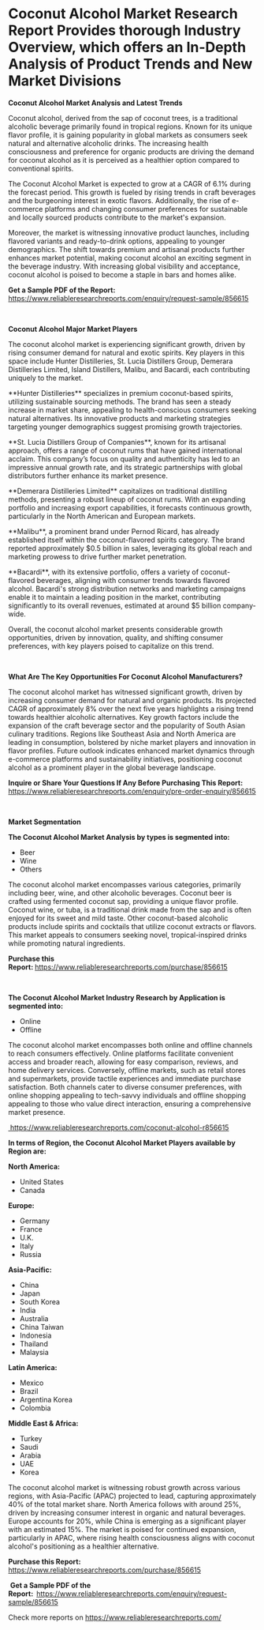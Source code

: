 <p><h1>Coconut Alcohol Market Research Report Provides thorough Industry Overview, which offers an In-Depth Analysis of Product Trends and New Market Divisions</h1></p><p><strong>Coconut Alcohol Market Analysis and Latest Trends</strong></p>
<p><p>Coconut alcohol, derived from the sap of coconut trees, is a traditional alcoholic beverage primarily found in tropical regions. Known for its unique flavor profile, it is gaining popularity in global markets as consumers seek natural and alternative alcoholic drinks. The increasing health consciousness and preference for organic products are driving the demand for coconut alcohol as it is perceived as a healthier option compared to conventional spirits.</p><p>The Coconut Alcohol Market is expected to grow at a CAGR of 6.1% during the forecast period. This growth is fueled by rising trends in craft beverages and the burgeoning interest in exotic flavors. Additionally, the rise of e-commerce platforms and changing consumer preferences for sustainable and locally sourced products contribute to the market's expansion. </p><p>Moreover, the market is witnessing innovative product launches, including flavored variants and ready-to-drink options, appealing to younger demographics. The shift towards premium and artisanal products further enhances market potential, making coconut alcohol an exciting segment in the beverage industry. With increasing global visibility and acceptance, coconut alcohol is poised to become a staple in bars and homes alike.</p></p>
<p><strong>Get a Sample PDF of the Report:&nbsp;</strong> <a href="https://www.reliableresearchreports.com/enquiry/request-sample/856615?utm_campaign=2109&utm_medium=2&utm_source=Github&utm_content=ia&utm_term=06022025&utm_id=coconut-alcohol">https://www.reliableresearchreports.com/enquiry/request-sample/856615</a></p>
<p>&nbsp;</p>
<p><strong>Coconut Alcohol Major Market Players</strong></p>
<p><p>The coconut alcohol market is experiencing significant growth, driven by rising consumer demand for natural and exotic spirits. Key players in this space include Hunter Distilleries, St. Lucia Distillers Group, Demerara Distilleries Limited, Island Distillers, Malibu, and Bacardi, each contributing uniquely to the market.</p><p>**Hunter Distilleries** specializes in premium coconut-based spirits, utilizing sustainable sourcing methods. The brand has seen a steady increase in market share, appealing to health-conscious consumers seeking natural alternatives. Its innovative products and marketing strategies targeting younger demographics suggest promising growth trajectories.</p><p>**St. Lucia Distillers Group of Companies**, known for its artisanal approach, offers a range of coconut rums that have gained international acclaim. This company’s focus on quality and authenticity has led to an impressive annual growth rate, and its strategic partnerships with global distributors further enhance its market presence.</p><p>**Demerara Distilleries Limited** capitalizes on traditional distilling methods, presenting a robust lineup of coconut rums. With an expanding portfolio and increasing export capabilities, it forecasts continuous growth, particularly in the North American and European markets.</p><p>**Malibu**, a prominent brand under Pernod Ricard, has already established itself within the coconut-flavored spirits category. The brand reported approximately $0.5 billion in sales, leveraging its global reach and marketing prowess to drive further market penetration.</p><p>**Bacardi**, with its extensive portfolio, offers a variety of coconut-flavored beverages, aligning with consumer trends towards flavored alcohol. Bacardi's strong distribution networks and marketing campaigns enable it to maintain a leading position in the market, contributing significantly to its overall revenues, estimated at around $5 billion company-wide.</p><p>Overall, the coconut alcohol market presents considerable growth opportunities, driven by innovation, quality, and shifting consumer preferences, with key players poised to capitalize on this trend.</p></p>
<p>&nbsp;</p>
<p><strong>What Are The Key Opportunities For Coconut Alcohol Manufacturers?</strong></p>
<p><p>The coconut alcohol market has witnessed significant growth, driven by increasing consumer demand for natural and organic products. Its projected CAGR of approximately 8% over the next five years highlights a rising trend towards healthier alcoholic alternatives. Key growth factors include the expansion of the craft beverage sector and the popularity of South Asian culinary traditions. Regions like Southeast Asia and North America are leading in consumption, bolstered by niche market players and innovation in flavor profiles. Future outlook indicates enhanced market dynamics through e-commerce platforms and sustainability initiatives, positioning coconut alcohol as a prominent player in the global beverage landscape.</p></p>
<p><strong>Inquire or Share Your Questions If Any Before Purchasing This Report:</strong> <a href="https://www.reliableresearchreports.com/enquiry/pre-order-enquiry/856615?utm_campaign=2109&utm_medium=2&utm_source=Github&utm_content=ia&utm_term=06022025&utm_id=coconut-alcohol">https://www.reliableresearchreports.com/enquiry/pre-order-enquiry/856615</a></p>
<p>&nbsp;</p>
<p><strong>Market Segmentation</strong></p>
<p><strong>The Coconut Alcohol Market Analysis by types is segmented into:</strong></p>
<p><ul><li>Beer</li><li>Wine</li><li>Others</li></ul></p>
<p><p>The coconut alcohol market encompasses various categories, primarily including beer, wine, and other alcoholic beverages. Coconut beer is crafted using fermented coconut sap, providing a unique flavor profile. Coconut wine, or tuba, is a traditional drink made from the sap and is often enjoyed for its sweet and mild taste. Other coconut-based alcoholic products include spirits and cocktails that utilize coconut extracts or flavors. This market appeals to consumers seeking novel, tropical-inspired drinks while promoting natural ingredients.</p></p>
<p><strong>Purchase this Report:&nbsp;</strong><a href="https://www.reliableresearchreports.com/purchase/856615?utm_campaign=2109&utm_medium=2&utm_source=Github&utm_content=ia&utm_term=06022025&utm_id=coconut-alcohol">https://www.reliableresearchreports.com/purchase/856615</a></p>
<p>&nbsp;</p>
<p><strong>The Coconut Alcohol Market Industry Research by Application is segmented into:</strong></p>
<p><ul><li>Online</li><li>Offline</li></ul></p>
<p><p>The coconut alcohol market encompasses both online and offline channels to reach consumers effectively. Online platforms facilitate convenient access and broader reach, allowing for easy comparison, reviews, and home delivery services. Conversely, offline markets, such as retail stores and supermarkets, provide tactile experiences and immediate purchase satisfaction. Both channels cater to diverse consumer preferences, with online shopping appealing to tech-savvy individuals and offline shopping appealing to those who value direct interaction, ensuring a comprehensive market presence.</p></p>
<p><a href="https://www.reliableresearchreports.com/coconut-alcohol-r856615?utm_campaign=2109&utm_medium=2&utm_source=Github&utm_content=ia&utm_term=06022025&utm_id=coconut-alcohol">&nbsp;https://www.reliableresearchreports.com/coconut-alcohol-r856615</a></p>
<p><strong>In terms of Region, the Coconut Alcohol Market Players available by Region are:</strong></p>
<p>
    <p> <strong> North America: </strong>
        <ul>
            <li>United States</li>
            <li>Canada</li>
        </ul>
        </p> 
    <p> <strong> Europe: </strong>
        <ul>
            <li>Germany</li>
            <li>France</li>
            <li>U.K.</li>
            <li>Italy</li>
            <li>Russia</li>
        </ul>
        </p> 
    <p> <strong> Asia-Pacific: </strong>
        <ul>
            <li>China</li>
            <li>Japan</li>
            <li>South Korea</li>
            <li>India</li>
            <li>Australia</li>
            <li>China Taiwan</li>
            <li>Indonesia</li>
            <li>Thailand</li>
            <li>Malaysia</li>
        </ul>
        </p> 
    <p> <strong> Latin America: </strong>
        <ul>
            <li>Mexico</li>
            <li>Brazil</li>
            <li>Argentina Korea</li>
            <li>Colombia</li>
        </ul>
        </p> 
    <p> <strong> Middle East & Africa: </strong>
        <ul>
            <li>Turkey</li>
            <li>Saudi</li>
            <li>Arabia</li>
            <li>UAE</li>
            <li>Korea</li>
        </ul>
    </p>
    </p>
<p><p>The coconut alcohol market is witnessing robust growth across various regions, with Asia-Pacific (APAC) projected to lead, capturing approximately 40% of the total market share. North America follows with around 25%, driven by increasing consumer interest in organic and natural beverages. Europe accounts for 20%, while China is emerging as a significant player with an estimated 15%. The market is poised for continued expansion, particularly in APAC, where rising health consciousness aligns with coconut alcohol's positioning as a healthier alternative.</p></p>
<p><strong>Purchase this Report: </strong><a href="https://www.reliableresearchreports.com/purchase/856615?utm_campaign=2109&utm_medium=2&utm_source=Github&utm_content=ia&utm_term=06022025&utm_id=coconut-alcohol">https://www.reliableresearchreports.com/purchase/856615</a></p>
<p>&nbsp;<strong>Get a Sample PDF of the Report:&nbsp;&nbsp;</strong><a href="https://www.reliableresearchreports.com/enquiry/request-sample/856615?utm_campaign=2109&utm_medium=2&utm_source=Github&utm_content=ia&utm_term=06022025&utm_id=coconut-alcohol">https://www.reliableresearchreports.com/enquiry/request-sample/856615</a></p>
<p><strong></strong></p>
<p>Check more reports on <a href="https://www.reliableresearchreports.com/?utm_campaign=2109&utm_medium=2&utm_source=Github&utm_content=ia&utm_term=06022025&utm_id=coconut-alcohol">https://www.reliableresearchreports.com/</a></p>